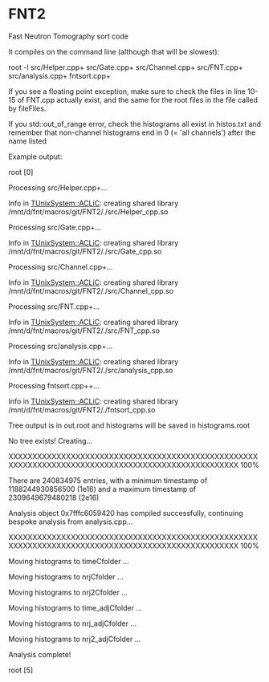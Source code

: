 # FNT2
Fast Neutron Tomography sort code

It compiles on the command line (although that will be slowest):

 root -l src/Helper.cpp+ src/Gate.cpp+ src/Channel.cpp+ src/FNT.cpp+ src/analysis.cpp+ fntsort.cpp+

If you see a floating point exception, make sure to check the files in line 10-15 of FNT.cpp actually exist, and the same for the root files in the file called by fileFiles.

If you std::out_of_range error, check the histograms all exist in histos.txt and remember that non-channel histograms end in 0 (= 'all channels') after the name listed



Example output:

root [0]

Processing src/Helper.cpp+...

Info in <TUnixSystem::ACLiC>: creating shared library /mnt/d/fnt/macros/git/FNT2/./src/Helper_cpp.so

Processing src/Gate.cpp+...

Info in <TUnixSystem::ACLiC>: creating shared library /mnt/d/fnt/macros/git/FNT2/./src/Gate_cpp.so

Processing src/Channel.cpp+...

Info in <TUnixSystem::ACLiC>: creating shared library /mnt/d/fnt/macros/git/FNT2/./src/Channel_cpp.so

Processing src/FNT.cpp+...

Info in <TUnixSystem::ACLiC>: creating shared library /mnt/d/fnt/macros/git/FNT2/./src/FNT_cpp.so

Processing src/analysis.cpp+...

Info in <TUnixSystem::ACLiC>: creating shared library /mnt/d/fnt/macros/git/FNT2/./src/analysis_cpp.so

Processing fntsort.cpp++...

Info in <TUnixSystem::ACLiC>: creating shared library /mnt/d/fnt/macros/git/FNT2/./fntsort_cpp.so

Tree output is in out.root and histograms will be saved in histograms.root

No tree exists!  Creating...

XXXXXXXXXXXXXXXXXXXXXXXXXXXXXXXXXXXXXXXXXXXXXXXXXXXXXXXXXXXXXXXXXXXXXXXXXXXXXXXXXXXXXXXXXXXXXXXXXXXX    100%

There are 240834975 entries, with a minimum timestamp of 1188244930856500 (1e16) and a maximum timestamp of 2309649679480218 (2e16)

Analysis object 0x7fffc6059420 has compiled successfully, continuing bespoke analysis from analysis.cpp...

XXXXXXXXXXXXXXXXXXXXXXXXXXXXXXXXXXXXXXXXXXXXXXXXXXXXXXXXXXXXXXXXXXXXXXXXXXXXXXXXXXXXXXXXXXXXXXXXXXXX    100%

Moving histograms to timeCfolder ...

Moving histograms to nrjCfolder ...

Moving histograms to nrj2Cfolder ...

Moving histograms to time_adjCfolder ...

Moving histograms to nrj_adjCfolder ...

Moving histograms to nrj2_adjCfolder ...

Analysis complete!

root [5]

 
